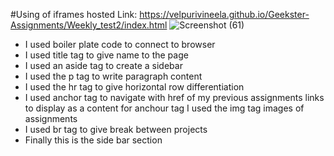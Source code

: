 #Using of iframes
hosted Link: https://velpurivineela.github.io/Geekster-Assignments/Weekly_test2/index.html
![Screenshot (61)](https://github.com/VelpuriVineela/Geekster-Assignments/assets/134683293/eb449a16-059d-4411-b409-4df6051d50de)
- I used boiler plate code to connect to browser
- I used title tag to give name to the page
- I used an aside tag to create a sidebar
- I used the p tag to write paragraph content
- I used the hr tag to give horizontal row differentiation
- I used anchor tag to navigate with href of my previous assignments links to display as a content for anchour tag I used the img tag images of assignments
- I used br tag to give break between projects
- Finally this is the side bar section
